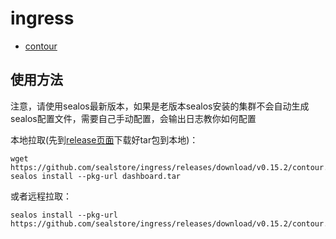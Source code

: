 # ingress

- [contour](https://github.com/sealstore/ingress/tree/contour)


## 使用方法
注意，请使用sealos最新版本，如果是老版本sealos安装的集群不会自动生成sealos配置文件，需要自己手动配置，会输出日志教你如何配置

本地拉取(先到[release页面](https://github.com/sealstore/ingress/releases)下载好tar包到本地)：
```
wget https://github.com/sealstore/ingress/releases/download/v0.15.2/contour.tar
sealos install --pkg-url dashboard.tar
```
或者远程拉取：
```
sealos install --pkg-url https://github.com/sealstore/ingress/releases/download/v0.15.2/contour.tar
```
